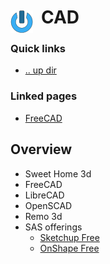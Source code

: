 # CAD <img style="margin: 6px 13px 0px 0px" align="left" src="../../data/images/logo_36x36.png" />

### Quick links
* [.. up dir](../README.md)

### Linked pages
- [FreeCAD](freecad/README.md)

## Overview
* Sweet Home 3d
* FreeCAD
* LibreCAD
* OpenSCAD
* Remo 3d
* SAS offerings
  * [Sketchup Free](https://app.sketchup.com)
  * [OnShape Free](https://www.onshape.com/en/products/free)

